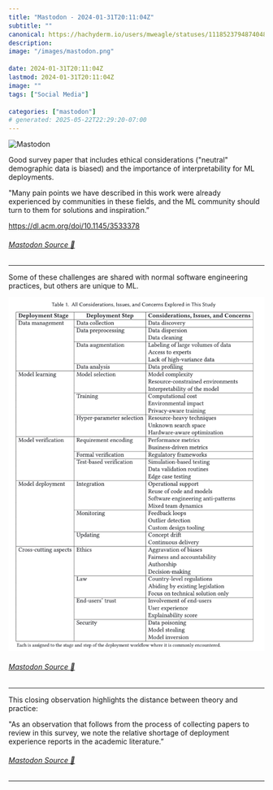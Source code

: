 ```yaml
---
title: "Mastodon - 2024-01-31T20:11:04Z"
subtitle: ""
canonical: https://hachyderm.io/users/mweagle/statuses/111852379487404825
description:
image: "/images/mastodon.png"

date: 2024-01-31T20:11:04Z
lastmod: 2024-01-31T20:11:04Z
image: ""
tags: ["Social Media"]

categories: ["mastodon"]
# generated: 2025-05-22T22:29:20-07:00
---
```

![Mastodon](/images/mastodon.png)

<p>Good survey paper that includes ethical considerations (&quot;neutral&quot; demographic data is biased) and the importance of interpretability for ML deployments. </p><p>&quot;Many pain points we have described in this work were already experienced by communities in these fields, and the ML community should turn to them for solutions and inspiration.”</p><p><a href="https://dl.acm.org/doi/10.1145/3533378" target="_blank" rel="nofollow noopener noreferrer" translate="no"><span class="invisible">https://</span><span class="">dl.acm.org/doi/10.1145/3533378</span><span class="invisible"></span></a></p>


###### [Mastodon Source 🐘](https://hachyderm.io/@mweagle/111852379487404825)

___

<p>Some of these challenges are shared with normal software engineering practices, but others are unique to ML.</p>

![Table that lists the challenges associated with deploying Machine Learning. ](904dd24c072df7c4.png)

###### [Mastodon Source 🐘](https://hachyderm.io/@mweagle/111852390839136987)

___

<p>This closing observation highlights the distance between theory and practice:</p><p>&quot;As an observation that follows from the process of collecting papers to review in this survey, we note the relative shortage of deployment experience reports in the academic literature.”</p>


###### [Mastodon Source 🐘](https://hachyderm.io/@mweagle/111852403428097337)

___
